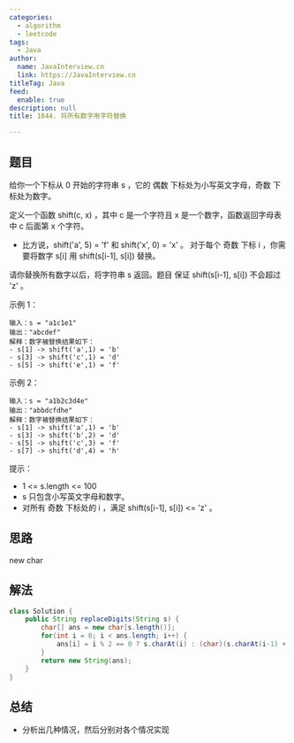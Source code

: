 ```yaml
---
categories: 
  - algorithm
  - leetcode
tags: 
  - Java
author: 
  name: JavaInterview.cn
  link: https://JavaInterview.cn
titleTag: Java
feed: 
  enable: true
description: null
title: 1844. 将所有数字用字符替换

---
```


## 题目
给你一个下标从 0 开始的字符串 s ，它的 偶数 下标处为小写英文字母，奇数 下标处为数字。

定义一个函数 shift(c, x) ，其中 c 是一个字符且 x 是一个数字，函数返回字母表中 c 后面第 x 个字符。

* 比方说，shift('a', 5) = 'f' 和 shift('x', 0) = 'x' 。
对于每个 奇数 下标 i ，你需要将数字 s[i] 用 shift(s[i-1], s[i]) 替换。

请你替换所有数字以后，将字符串 s 返回。题目 保证 shift(s[i-1], s[i]) 不会超过 'z' 。



示例 1：

    输入：s = "a1c1e1"
    输出："abcdef"
    解释：数字被替换结果如下：
    - s[1] -> shift('a',1) = 'b'
    - s[3] -> shift('c',1) = 'd'
    - s[5] -> shift('e',1) = 'f'
  
示例 2：

    输入：s = "a1b2c3d4e"
    输出："abbdcfdhe"
    解释：数字被替换结果如下：
    - s[1] -> shift('a',1) = 'b'
    - s[3] -> shift('b',2) = 'd'
    - s[5] -> shift('c',3) = 'f'
    - s[7] -> shift('d',4) = 'h'


提示：

* 1 <= s.length <= 100
* s 只包含小写英文字母和数字。
* 对所有 奇数 下标处的 i ，满足 shift(s[i-1], s[i]) <= 'z' 。


## 思路

new char

## 解法
```java
class Solution {
    public String replaceDigits(String s) {
        char[] ans = new char[s.length()];
        for(int i = 0; i < ans.length; i++) {
            ans[i] = i % 2 == 0 ? s.charAt(i) : (char)(s.charAt(i-1) + (s.charAt(i) - '0'));
        }
        return new String(ans);
    }
}

```

## 总结

- 分析出几种情况，然后分别对各个情况实现 

